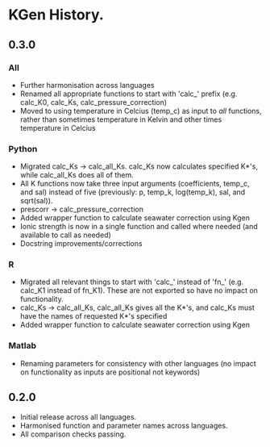 # KGen History.

## 0.3.0
### All
- Further harmonisation across languages
- Renamed all appropriate functions to start with 'calc_' prefix (e.g. calc_K0, calc_Ks, calc_pressure_correction)
- Moved to using temperature in Celcius (temp_c) as input to *all* functions, rather than sometimes temperature in Kelvin and other times temperature in Celcius

### Python
- Migrated calc_Ks -> calc_all_Ks. calc_Ks now calculates specified K*'s, while calc_all_Ks does all of them.
- All K functions now take three input arguments (coefficients, temp_c, and sal) instead of five (previously: p, temp_k, log(temp_k), sal, and sqrt(sal)).
- prescorr -> calc_pressure_correction
- Added wrapper function to calculate seawater correction using Kgen
- Ionic strength is now in a single function and called where needed (and available to call as needed)
- Docstring improvements/corrections

### R
- Migrated all relevant things to start with 'calc_' instead of 'fn_' (e.g. calc_K1 instead of fn_K1). These are not exported so have no impact on functionality.
- calc_Ks -> calc_all_Ks, calc_all_Ks gives all the K*'s, and calc_Ks must have the names of requested K*'s specified
- Added wrapper function to calculate seawater correction using Kgen

### Matlab
- Renaming parameters for consistency with other languages (no impact on functionality as inputs are positional not keywords)

## 0.2.0

- Initial release across all languages.
- Harmonised function and parameter names across languages.
- All comparison checks passing.
